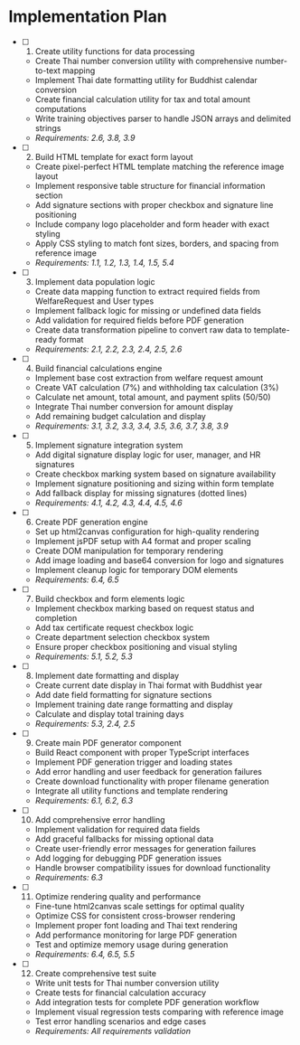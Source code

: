 # Implementation Plan

- [ ] 1. Create utility functions for data processing
  - Create Thai number conversion utility with comprehensive number-to-text mapping
  - Implement Thai date formatting utility for Buddhist calendar conversion
  - Create financial calculation utility for tax and total amount computations
  - Write training objectives parser to handle JSON arrays and delimited strings
  - _Requirements: 2.6, 3.8, 3.9_

- [ ] 2. Build HTML template for exact form layout
  - Create pixel-perfect HTML template matching the reference image layout
  - Implement responsive table structure for financial information section
  - Add signature sections with proper checkbox and signature line positioning
  - Include company logo placeholder and form header with exact styling
  - Apply CSS styling to match font sizes, borders, and spacing from reference image
  - _Requirements: 1.1, 1.2, 1.3, 1.4, 1.5, 5.4_

- [ ] 3. Implement data population logic
  - Create data mapping function to extract required fields from WelfareRequest and User types
  - Implement fallback logic for missing or undefined data fields
  - Add validation for required fields before PDF generation
  - Create data transformation pipeline to convert raw data to template-ready format
  - _Requirements: 2.1, 2.2, 2.3, 2.4, 2.5, 2.6_

- [ ] 4. Build financial calculations engine
  - Implement base cost extraction from welfare request amount
  - Create VAT calculation (7%) and withholding tax calculation (3%)
  - Calculate net amount, total amount, and payment splits (50/50)
  - Integrate Thai number conversion for amount display
  - Add remaining budget calculation and display
  - _Requirements: 3.1, 3.2, 3.3, 3.4, 3.5, 3.6, 3.7, 3.8, 3.9_

- [ ] 5. Implement signature integration system
  - Add digital signature display logic for user, manager, and HR signatures
  - Create checkbox marking system based on signature availability
  - Implement signature positioning and sizing within form template
  - Add fallback display for missing signatures (dotted lines)
  - _Requirements: 4.1, 4.2, 4.3, 4.4, 4.5, 4.6_

- [ ] 6. Create PDF generation engine
  - Set up html2canvas configuration for high-quality rendering
  - Implement jsPDF setup with A4 format and proper scaling
  - Create DOM manipulation for temporary rendering
  - Add image loading and base64 conversion for logo and signatures
  - Implement cleanup logic for temporary DOM elements
  - _Requirements: 6.4, 6.5_

- [ ] 7. Build checkbox and form elements logic
  - Implement checkbox marking based on request status and completion
  - Add tax certificate request checkbox logic
  - Create department selection checkbox system
  - Ensure proper checkbox positioning and visual styling
  - _Requirements: 5.1, 5.2, 5.3_

- [ ] 8. Implement date formatting and display
  - Create current date display in Thai format with Buddhist year
  - Add date field formatting for signature sections
  - Implement training date range formatting and display
  - Calculate and display total training days
  - _Requirements: 5.3, 2.4, 2.5_

- [ ] 9. Create main PDF generator component
  - Build React component with proper TypeScript interfaces
  - Implement PDF generation trigger and loading states
  - Add error handling and user feedback for generation failures
  - Create download functionality with proper filename generation
  - Integrate all utility functions and template rendering
  - _Requirements: 6.1, 6.2, 6.3_

- [ ] 10. Add comprehensive error handling
  - Implement validation for required data fields
  - Add graceful fallbacks for missing optional data
  - Create user-friendly error messages for generation failures
  - Add logging for debugging PDF generation issues
  - Handle browser compatibility issues for download functionality
  - _Requirements: 6.3_

- [ ] 11. Optimize rendering quality and performance
  - Fine-tune html2canvas scale settings for optimal quality
  - Optimize CSS for consistent cross-browser rendering
  - Implement proper font loading and Thai text rendering
  - Add performance monitoring for large PDF generation
  - Test and optimize memory usage during generation
  - _Requirements: 6.4, 6.5, 5.5_

- [ ] 12. Create comprehensive test suite
  - Write unit tests for Thai number conversion utility
  - Create tests for financial calculation accuracy
  - Add integration tests for complete PDF generation workflow
  - Implement visual regression tests comparing with reference image
  - Test error handling scenarios and edge cases
  - _Requirements: All requirements validation_